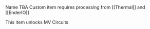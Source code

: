 Name TBA
Custom item requires processing from [[Thermal]] and [[EnderIO]] 

This item unlocks MV Circuits
